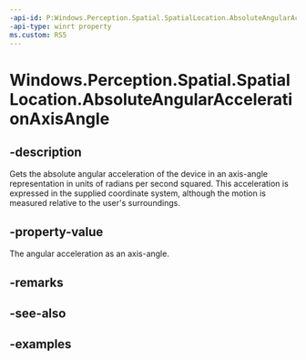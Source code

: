 ```yaml
---
-api-id: P:Windows.Perception.Spatial.SpatialLocation.AbsoluteAngularAccelerationAxisAngle
-api-type: winrt property
ms.custom: RS5
---
```


<!-- Property syntax.
public Vector3 AbsoluteAngularAccelerationAxisAngle { get; }
-->

# Windows.Perception.Spatial.SpatialLocation.AbsoluteAngularAccelerationAxisAngle

## -description
Gets the absolute angular acceleration of the device in an axis-angle representation in units of radians per second squared. This acceleration is expressed in the supplied coordinate system, although the motion is measured relative to the user's surroundings.

## -property-value
The angular acceleration as an axis-angle.

## -remarks

## -see-also

## -examples

